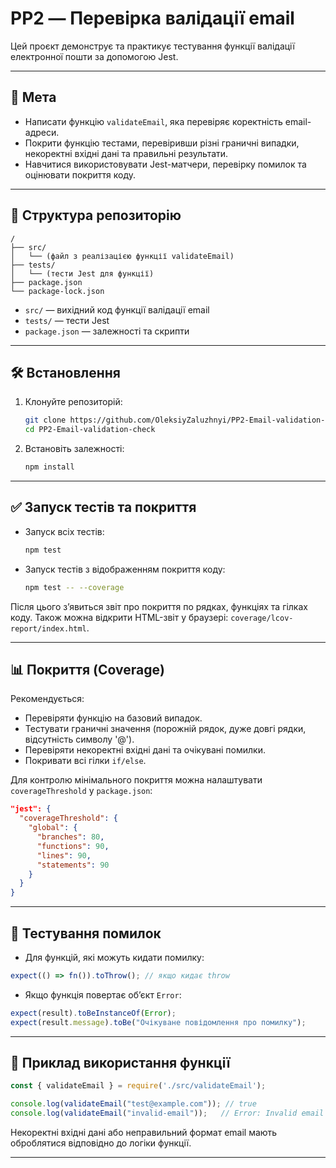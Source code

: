 # PP2 — Перевірка валідації email

Цей проєкт демонструє та практикує тестування функції валідації електронної пошти за допомогою Jest.

---

## 🎯 Мета

- Написати функцію `validateEmail`, яка перевіряє коректність email-адреси.
- Покрити функцію тестами, перевіривши різні граничні випадки, некоректні вхідні дані та правильні результати.
- Навчитися використовувати Jest-матчери, перевірку помилок та оцінювати покриття коду.

---

## 📂 Структура репозиторію

```
/
├── src/
│   └── (файл з реалізацією функції validateEmail)
├── tests/
│   └── (тести Jest для функції)
├── package.json
└── package-lock.json
```

- `src/` — вихідний код функції валідації email
- `tests/` — тести Jest
- `package.json` — залежності та скрипти

---

## 🛠 Встановлення

1. Клонуйте репозиторій:

   ```bash
   git clone https://github.com/OleksiyZaluzhnyi/PP2-Email-validation-check.git
   cd PP2-Email-validation-check
   ```

2. Встановіть залежності:

   ```bash
   npm install
   ```

---

## ✅ Запуск тестів та покриття

- Запуск всіх тестів:

  ```bash
  npm test
  ```

- Запуск тестів з відображенням покриття коду:

  ```bash
  npm test -- --coverage
  ```

Після цього з’явиться звіт про покриття по рядках, функціях та гілках коду. Також можна відкрити HTML-звіт у браузері: `coverage/lcov-report/index.html`.

---

## 📊 Покриття (Coverage)

Рекомендується:

- Перевіряти функцію на базовий випадок.
- Тестувати граничні значення (порожній рядок, дуже довгі рядки, відсутність символу '@').
- Перевіряти некоректні вхідні дані та очікувані помилки.
- Покривати всі гілки `if/else`.

Для контролю мінімального покриття можна налаштувати `coverageThreshold` у `package.json`:

```json
"jest": {
  "coverageThreshold": {
    "global": {
      "branches": 80,
      "functions": 90,
      "lines": 90,
      "statements": 90
    }
  }
}
```

---

## 🧪 Тестування помилок

- Для функцій, які можуть кидати помилку:

```js
expect(() => fn()).toThrow(); // якщо кидає throw
```

- Якщо функція повертає об’єкт `Error`:

```js
expect(result).toBeInstanceOf(Error);
expect(result.message).toBe("Очікуване повідомлення про помилку");
```

---

## 📌 Приклад використання функції

```js
const { validateEmail } = require('./src/validateEmail');

console.log(validateEmail("test@example.com")); // true
console.log(validateEmail("invalid-email"));   // Error: Invalid email format
```

Некоректні вхідні дані або неправильний формат email мають оброблятися відповідно до логіки функції.

---